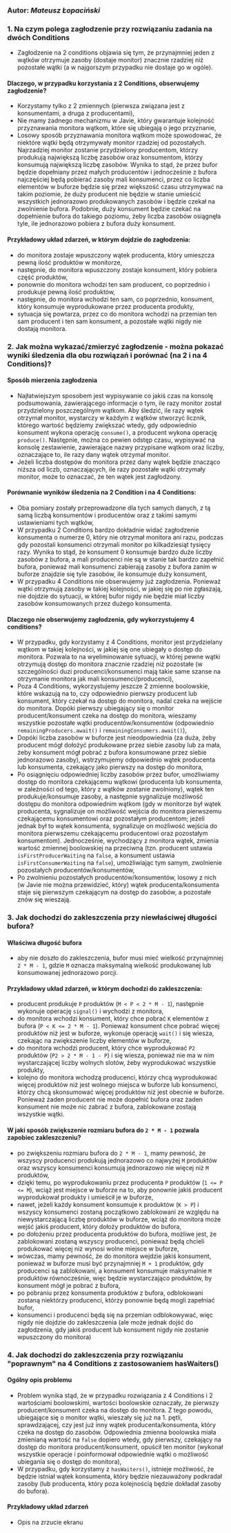 ### Autor: _Mateusz Łopaciński_

### 1. Na czym polega zagłodzenie przy rozwiązaniu zadania na dwóch Conditions

- Zagłodzenie na 2 conditions objawia się tym, że przynajmniej jeden z wątków otrzymuje zasoby (dostaje monitor) znacznie rzadziej niż pozostałe wątki (a w najgorszym przypadku nie dostaje go w ogóle).

#### Dlaczego, w przypadku korzystania z 2 Conditions, obserwujemy zagłodzenie?

- Korzystamy tylko z 2 zmiennych (pierwsza związana jest z konsumentami, a druga z producentami),
- Nie mamy żadnego mechanizmu w Javie, który gwarantuje kolejność przyznawania monitora wątkom, które się ubiegają o jego przyznanie,
- Losowy sposób przyznawania monitora wątkom może spowodować, że niektóre wątki będą otrzymywały monitor rzadziej od pozostałych. Najrzadziej monitor zostanie przydzielony producentom, którzy produkują największą liczbę zasobów oraz konsumentom, którzy konsumują największą liczbę zasobów. Wynika to stąd, że przez bufor będzie dopełniany przez małych producentów i jednocześnie z bufora najczęściej będą pobierać zasoby mali konsumenci, przez co liczba elementów w buforze będzie się przez większość czasu utrzymywać na takim poziomie, że duży producent nie będzie w stanie umieścić wszystkich jednorazowo produkowanych zasobów i będzie czekał na zwolnienie bufora. Podobnie, duży konsument będzie czekać na dopełnienie bufora do takiego poziomu, żeby liczba zasobów osiągnęła tyle, ile jednorazowo pobiera z bufora duży konsument.

#### Przykładowy układ zdarzeń, w którym dojdzie do zagłodzenia:

- do monitora zostaje wpuszczony wątek producenta, który umieszcza pewną ilość produktów w monitorze,
- następnie, do monitora wpuszczony zostaje konsument, który pobiera część produktów,
- ponownie do monitora wchodzi ten sam producent, co poprzednio i produkuje pewną ilość produktów,
- następnie, do monitora wchodzi ten sam, co poprzednio, konsument, który konsumuje wyprodukowane przez producenta produkty,
- sytuacja się powtarza, przez co do monitora wchodzi na przemian ten sam producent i ten sam konsument, a pozostałe wątki nigdy nie dostają monitora.

### 2. Jak można wykazać/zmierzyć zagłodzenie - można pokazać wyniki śledzenia dla obu rozwiązań i porównać (na 2 i na 4 Conditions)?

#### Sposób mierzenia zagłodzenia

- Najłatwiejszym sposobem jest wypisywanie co jakiś czas na konsolę podsumowania, zawierającego informacje o tym, ile razy monitor został przydzielony poszczególnym wątkom. Aby śledzić, ile razy wątek otrzymał monitor, wystarczy w każdym z wątków stworzyć licznik, którego wartość będziemy zwiększać wtedy, gdy odpowiednio konsument wykona operację `consume()`, a producent wykona operację `produce()`. Następnie, można co pewien odstęp czasu, wypisywać na konsolę zestawienie, zawierające nazwy przypisane wątkom oraz liczby, oznaczające to, ile razy dany wątek otrzymał monitor.
- Jeżeli liczba dostępów do monitora przez dany wątek będzie znacząco niższa od liczb, oznaczających, ile razy pozostałe wątki otrzymały monitor, może to oznaczać, że ten wątek jest zagłodzony.

#### Porównanie wyników śledzenia na 2 Condition i na 4 Conditions:

- Oba pomiary zostały przeprowadzone dla tych samych danych, z tą samą liczbą konsumentów i producentów oraz z takimi samymi ustawieniami tych wątków,
- W przypadku 2 Conditions bardzo dokładnie widać zagłodzenie konsumenta o numerze 0, który nie otrzymał monitora ani razu, podczas gdy pozostali konsumenci otrzymali monitor po kilkadziesiąt tysięcy razy. Wynika to stąd, że konsument 0 konsumuje bardzo duże liczby zasobów z bufora, a mali producenci nie są w stanie tak bardzo zapełnić bufora, ponieważ mali konsumenci zabierają zasoby z bufora zanim w buforze znajdzie się tyle zasobów, ile konsumuje duży konsument,
- W przypadku 4 Conditions nie obserwujemy już zagłodzenia. Ponieważ wątki otrzymują zasoby w takiej kolejności, w jakiej się po nie zgłaszają, nie dojdzie do sytuacji, w której bufor nigdy nie będzie miał liczby zasobów konsumowanych przez dużego konsumenta.

#### Dlaczego nie obserwujemy zagłodzenia, gdy wykorzystujemy 4 conditions?

- W przypadku, gdy korzystamy z 4 Conditions, monitor jest przydzielany wątkom w takiej kolejności, w jakiej się one ubiegały o dostęp do monitora. Pozwala to na wyeliminowanie sytuacji, w której pewne wątki otrzymują dostęp do monitora znacznie rzadziej niż pozostałe (w szczególności duzi producenci/konsumenci mają takie same szanse na otrzymanie monitora jak mali konsumenci/producenci),
- Poza 4 Conditions, wykorzystujemy jeszcze 2 zmienne boolowskie, które wskazują na to, czy odpowiednio pierwszy producent lub konsument, który czekał na dostęp do monitora, nadal czeka na wejście do monitora. Dopóki pierwszy ubiegający się o monitor producent/konsument czeka na dostęp do monitora, wieszamy wszystkie pozostałe wątki producentów/konsumentów (odpowiednio `remainingProducers.await()` i `remainingConsumers.await()`),
- Dopóki liczba zasobów w buforze jest nieodpowiednia (za duża, żeby producent mógł dołożyć produkowane przez siebie zasoby lub za mała, żeby konsument mógł pobrać z bufora konsumowane przez siebie jednorazowo zasoby), wstrzymujemy odpowiednio wątek producenta lub konsumenta, czekający jako pierwszy na dostęp do monitora,
- Po osiągnięciu odpowiedniej liczby zasobów przez bufor, umożliwiamy dostęp do monitora czekającemu wątkowi (producenta lub konsumenta, w zależności od tego, który z wątków zostanie zwolniony), wątek ten produkuje/konsumuje zasoby, a następnie sygnalizuje możliwość dostępu do monitora odpowiednim wątkom (gdy w monitorze był wątek producenta, sygnalizuje on możliwość wejścia do monitora pierwszemu czekającemu konsumentowi oraz pozostałym producentom; jeżeli jednak był to wątek konsumenta, sygnalizuje on możliwość wejścia do monitora pierwszemu czekającemu producentowi oraz pozostałym konsumentom). Jednocześnie, wychodzący z monitora wątek, zmienia wartość zmiennej boolowskiej na przeciwną (tzn. producent ustawia `isFirstProducerWaiting` na `false`, a konsument ustawia `isFirstConsumerWaiting` na `false`), umożliwiając tym samym, zwolnienie pozostałych producentów/konsumentów,
- Po zwolnieniu pozostałych producentów/konsumentów, losowy z nich (w Javie nie można przewidzieć, który) wątek producenta/konsumenta staje się pierwszym czekającym na dostęp do zasobów, a pozostałe znów się wieszają.

### 3. Jak dochodzi do zakleszczenia przy niewłaściwej długości bufora?

#### Właściwa długość bufora

- aby nie doszło do zakleszczenia, bufor musi mieć wielkość przynajmniej `2 * M - 1`, gdzie `M` oznacza maksymalną wielkość produkowanej lub konsumowanej jednorazowo porcji.

#### Przykładowy układ zdarzeń, w którym dochodzi do zakleszczenia:

- producent produkuje `P` produktów (`M < P < 2 * M - 1`), następnie wykonuje operację `signal()` i wychodzi z monitora,
- do monitora wchodzi konsument, który chce pobrać `K` elementów z bufora (`P < K <= 2 * M - 1`). Ponieważ konsument chce pobrać więcej produktów niż jest w buforze, wykonuje operację `wait()` i się wiesza, czekając na zwiększenie liczby elementów w buforze,
- do monitora wchodzi producent, który chce wyprodukować `P2` produktów (`P2 > 2 * M - 1 - P`) i się wiesza, ponieważ nie ma w nim wystarczającej liczby wolnych slotów, żeby wyprodukować wszystkie produkty,
- kolejno do monitora wchodzą producenci, którzy chcą wyprodukować więcej produktów niż jest wolnego miejsca w buforze lub konsumenci, którzy chcą skonsumować więcej produktów niż jest obecnie w buforze. Ponieważ żaden producent nie może dopełnić bufora oraz żaden konsument nie może nic zabrać z bufora, zablokowane zostają wszystkie wątki.

#### W jaki sposób zwiększenie rozmiaru bufora do `2 * M - 1` pozwala zapobiec zakleszczeniu?

- po zwiększeniu rozmiaru bufora do `2 * M - 1`, mamy pewność, że wszyscy producenci produkują jednorazowo co najwyżej `M` produktów oraz wszyscy konsumenci konsumują jednorazowo nie więcej niż `M` produktów,
- dzięki temu, po wyprodukowaniu przez producenta `P` produktów (`1 <= P <= M`), wciąż jest miejsce w buforze na to, aby ponownie jakiś producent wyprodukował produkty i umieścił je w buforze,
- nawet, jeżeli każdy konsument konsumuje `K` produktów (`K > P`) i wszyscy konsumenci zostaną początkowo zablokowani ze względu na niewystarczającą liczbę produktów w buforze, wciąż do monitora może wejść jakiś producent, który dołoży produktów do bufora,
- po dołożeniu przez producenta produktów do bufora, możliwe jest, że zablokowani zostaną wszyscy producenci, ponieważ będą chcieli produkować więcej niż wynosi wolne miejsce w buforze,
- wówczas, mamy pewność, że do monitora wejdzie jakiś konsument, ponieważ w buforze musi być przynajmniej `M + 1` produktów, gdy producenci są zablokowani, a konsument konsumuje maksymalnie `M` produktów równocześnie, więc będzie wystarczająco produktów, by konsument mógł je pobrać z bufora,
- po pobraniu przez konsumenta produktów z bufora, odblokowani zostaną niektórzy producenci, którzy ponownie będą mogli zapełniać bufor,
- konsumenci i producenci będą się na przemian odblokowywać, więc nigdy nie dojdzie do zakleszczenia (ale może jednak dojść do zagłodzenia, gdy jakiś producent lub konsument nigdy nie zostanie wpuszczony do monitora)

### 4. Jak dochodzi do zakleszczenia przy rozwiązaniu "poprawnym" na 4 Conditions z zastosowaniem hasWaiters()

#### Ogólny opis problemu

- Problem wynika stąd, że w przypadku rozwiązania z 4 Conditions i 2 wartościami boolowskimi, wartości boolowskie oznaczały, że pierwszy producent/konsument czeka na dostęp do monitora. Z tego powodu, ubiegające się o monitor wątki, wieszały się już na 1. pętli, sprawdzającej, czy jest już inny wątek producenta/konsumenta, który czeka na dostęp do zasobów. Odpowiednia zmienna boolowska miała zmienianą wartość na `false` dopiero wtedy, gdy pierwszy, czekający na dostęp do monitora producent/konsument, opuścił ten monitor (wykonał wszystkie operacje i poinformował odpowiednie wątki o możliwość ubiegania się o dostęp do monitora),
- W przypadku, gdy korzystamy z `hasWaiters()`, istnieje możliwość, że będzie istniał wątek konsumenta, który będzie niezauważony podkradał zasoby (lub producenta, który poza kolejnością będzie dokładał zasoby do bufora).

#### Przykładowy układ zdarzeń

- Opis na zrzucie ekranu
